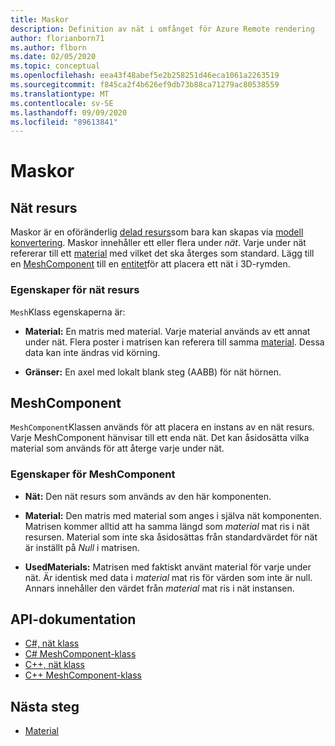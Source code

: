 ```yaml
---
title: Maskor
description: Definition av nät i omfånget för Azure Remote rendering
author: florianborn71
ms.author: flborn
ms.date: 02/05/2020
ms.topic: conceptual
ms.openlocfilehash: eea43f48abef5e2b258251d46eca1061a2263519
ms.sourcegitcommit: f845ca2f4b626ef9db73b88ca71279ac80538559
ms.translationtype: MT
ms.contentlocale: sv-SE
ms.lasthandoff: 09/09/2020
ms.locfileid: "89613841"
---
```

# <a name="meshes"></a>Maskor

## <a name="mesh-resource"></a>Nät resurs

Maskor är en oföränderlig [delad resurs](../concepts/lifetime.md)som bara kan skapas via [modell konvertering](../how-tos/conversion/model-conversion.md). Maskor innehåller ett eller flera under *nät*. Varje under nät refererar till ett [material](materials.md) med vilket det ska återges som standard. Lägg till en [MeshComponent](#meshcomponent) till en [entitet](entities.md)för att placera ett nät i 3D-rymden.

### <a name="mesh-resource-properties"></a>Egenskaper för nät resurs

`Mesh`Klass egenskaperna är:

* **Material:** En matris med material. Varje material används av ett annat under nät. Flera poster i matrisen kan referera till samma [material](materials.md). Dessa data kan inte ändras vid körning.

* **Gränser:** En axel med lokalt blank steg (AABB) för nät hörnen.

## <a name="meshcomponent"></a>MeshComponent

`MeshComponent`Klassen används för att placera en instans av en nät resurs. Varje MeshComponent hänvisar till ett enda nät. Det kan åsidosätta vilka material som används för att återge varje under nät.

### <a name="meshcomponent-properties"></a>Egenskaper för MeshComponent

* **Nät:** Den nät resurs som används av den här komponenten.

* **Material:** Den matris med material som anges i själva nät komponenten. Matrisen kommer alltid att ha samma längd som *material* mat ris i nät resursen. Material som inte ska åsidosättas från standardvärdet för nät är inställt på *Null* i matrisen.

* **UsedMaterials:** Matrisen med faktiskt använt material för varje under nät. Är identisk med data i *material* mat ris för värden som inte är null. Annars innehåller den värdet från *material* mat ris i nät instansen.

## <a name="api-documentation"></a>API-dokumentation

* [C#, nät klass](https://docs.microsoft.com/dotnet/api/microsoft.azure.remoterendering.mesh)
* [C# MeshComponent-klass](https://docs.microsoft.com/dotnet/api/microsoft.azure.remoterendering.meshcomponent)
* [C++, nät klass](https://docs.microsoft.com/cpp/api/remote-rendering/mesh)
* [C++ MeshComponent-klass](https://docs.microsoft.com/cpp/api/remote-rendering/meshcomponent)

## <a name="next-steps"></a>Nästa steg

* [Material](materials.md)
